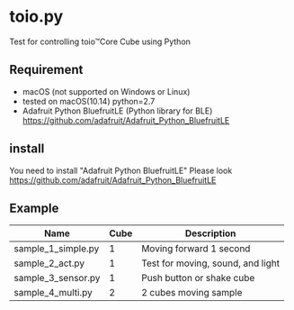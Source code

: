 # toio.py
Test for controlling toio™Core Cube using Python

## Requirement

* macOS (not supported on Windows or Linux)
* tested on macOS(10.14) python=2.7
* Adafruit Python BluefruitLE (Python library for BLE) https://github.com/adafruit/Adafruit_Python_BluefruitLE

## install

You need to install "Adafruit Python BluefruitLE"
Please look https://github.com/adafruit/Adafruit_Python_BluefruitLE

## Example
| Name | Cube | Description |
| ----------- | ------------------ | ------ |
| sample_1_simple.py |1| Moving forward 1 second |
| sample_2_act.py |1| Test for moving, sound, and light|
| sample_3_sensor.py |1| Push button or shake cube |
| sample_4_multi.py |2| 2 cubes moving sample|
